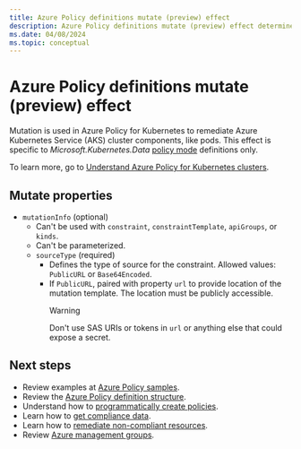 ```yaml
---
title: Azure Policy definitions mutate (preview) effect
description: Azure Policy definitions mutate (preview) effect determines how compliance is managed and reported.
ms.date: 04/08/2024
ms.topic: conceptual
---
```


# Azure Policy definitions mutate (preview) effect

Mutation is used in Azure Policy for Kubernetes to remediate Azure Kubernetes Service (AKS) cluster components, like pods. This effect is specific to _Microsoft.Kubernetes.Data_ [policy mode](./definition-structure.md#resource-provider-modes) definitions only.

To learn more, go to [Understand Azure Policy for Kubernetes clusters](./policy-for-kubernetes.md).

## Mutate properties

- `mutationInfo` (optional)
  - Can't be used with `constraint`, `constraintTemplate`, `apiGroups`, or `kinds`.
  - Can't be parameterized.
  - `sourceType` (required)
    - Defines the type of source for the constraint. Allowed values: `PublicURL` or `Base64Encoded`.
    - If `PublicURL`, paired with property `url` to provide location of the mutation template. The location must be publicly accessible.
      > [!WARNING]
      > Don't use SAS URIs or tokens in `url` or anything else that could expose a secret.

## Next steps

- Review examples at [Azure Policy samples](../samples/index.md).
- Review the [Azure Policy definition structure](definition-structure-basics.md).
- Understand how to [programmatically create policies](../how-to/programmatically-create.md).
- Learn how to [get compliance data](../how-to/get-compliance-data.md).
- Learn how to [remediate non-compliant resources](../how-to/remediate-resources.md).
- Review [Azure management groups](../../management-groups/overview.md).
